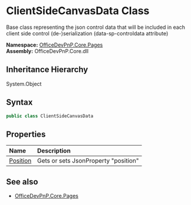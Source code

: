 # ClientSideCanvasData Class
 Base class representing the json control data that will be included in each client side control (de-)serialization (data-sp-controldata attribute)   

**Namespace:** [OfficeDevPnP.Core.Pages](OfficeDevPnP.Core.Pages.md)  
**Assembly:** OfficeDevPnP.Core.dll  
## Inheritance Hierarchy
System.Object  
## Syntax
```C#
public class ClientSideCanvasData
```
## Properties
|**Name**|**Description**|
|:-----|:-----|
| [Position](OfficeDevPnP.Core.Pages.ClientSideCanvasData.Position.md) | Gets or sets JsonProperty "position"
## See also
- [OfficeDevPnP.Core.Pages](OfficeDevPnP.Core.Pages.md)
